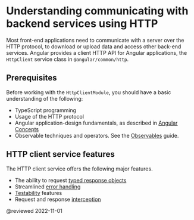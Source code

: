 # Understanding communicating with backend services using HTTP

Most front-end applications need to communicate with a server over the HTTP protocol, to download or upload data and access other back-end services.
Angular provides a client HTTP API for Angular applications, the `HttpClient` service class in `@angular/common/http`.

## Prerequisites

Before working with the `HttpClientModule`, you should have a basic understanding of the following:

*   TypeScript programming
*   Usage of the HTTP protocol
*   Angular application-design fundamentals, as described in [Angular Concepts](guide/architecture)
*   Observable techniques and operators.
    See the [Observables](guide/observables) guide.

## HTTP client service features

The HTTP client service offers the following major features.

*   The ability to request [typed response objects](#typed-response)
*   Streamlined [error handling](#error-handling)
*   [Testability](#testing-requests) features
*   Request and response [interception](#intercepting-requests-and-responses)

@reviewed 2022-11-01
